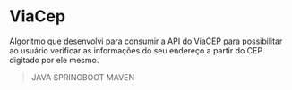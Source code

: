 # ViaCep

Algoritmo que desenvolvi para consumir a API do ViaCEP para possibilitar ao usuário verificar as informações do seu endereço a partir do CEP digitado por ele mesmo.

> JAVA
> SPRINGBOOT
> MAVEN
